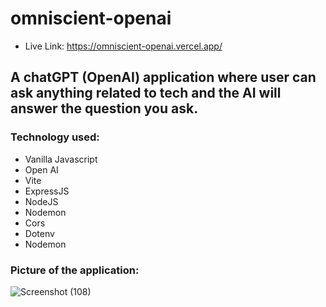 # omniscient-openai

* Live Link: https://omniscient-openai.vercel.app/

## A chatGPT (OpenAI) application where user can ask anything related to tech and the AI will answer the question you ask.

### Technology used:

- Vanilla Javascript
- Open AI
- Vite
- ExpressJS
- NodeJS
- Nodemon
- Cors
- Dotenv
- Nodemon

### Picture of the application:

![Screenshot (108)](https://user-images.githubusercontent.com/66530112/209944766-980323a2-57e7-4aa1-8c62-a67bedd013a8.png)

